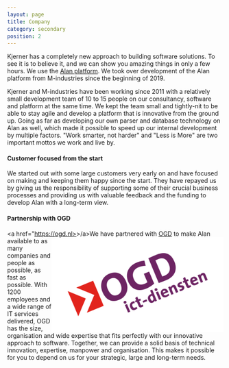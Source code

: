```yaml
---
layout: page
title: Company
category: secondary
position: 2
---
```

Kjerner has a completely new approach to building software solutions. To see it is to believe it, and we can show you amazing things in only a few hours. We use the [Alan platform](https://alan-platform.com). We took over development of the Alan platform from M-industries since the beginning of 2019.

Kjerner and M-industries have been working since 2011 with a relatively small development team of 10 to 15 people on our consultancy, software and platform at the same time. We kept the team small and tightly-nit to be able to stay agile and develop a platform that is innovative from the ground up. Going as far as developing our own parser and database technology on Alan as well, which made it possible to speed up our internal development by multiple factors. "Work smarter, not harder" and "Less is More" are two important mottos we work and live by.

#### Customer focused from the start
We started out with some large customers very early on and have focused on making and keeping them happy since the start. They have repayed us by giving us the responsibility of supporting some of their crucial business processes and providing us with valuable feedback and the funding to develop Alan with a long-term view.

#### Partnership with OGD
<a href="https://ogd.nl><img src="/assets/logos/4.png" alt="Logo OGD"
	title="Logo OGD" width="400" height="220" ALIGN="right" />>/a>We have partnered with [OGD](https://ogd.nl) to make Alan available to as many companies and people as possible, as fast as possible. With 1200 employees and a wide range of IT services delivered, OGD has the size, organisation and wide expertise that fits perfectly with our innovative approach to software. Together, we can provide a solid basis of technical innovation, expertise, manpower and organisation. This makes it possible for you to depend on us for your strategic, large and long-term needs.

